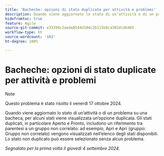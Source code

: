 ```yaml
---
title: 'Bacheche: opzioni di stato duplicate per attività e problemi'
description: Quando viene aggiornato lo stato di un’attività o di un problema su una bacheca, per alcuni stati viene visualizzata un’opzione duplicata.
hidefromtoc: true
feature: Agile
source-git-commit: e33394c2aede0544d104c2b115b9ca302dcdb465
workflow-type: ht
source-wordcount: '103'
ht-degree: 100%

---
```


# Bacheche: opzioni di stato duplicate per attività e problemi


>[!NOTE]
>
>Questo problema è stato risolto il venerdì 17 ottobre 2024.


Quando viene aggiornato lo stato di un’attività o di un problema su una bacheca, per alcuni stati viene visualizzata un’opzione duplicata. Gli stati duplicati, in particolare Aperto e Pronto, includono un riferimento tra parentesi a un gruppo non correlato: ad esempio, Apri e Apri (gruppo: Gruppo non correlato) vengono visualizzati nell’elenco degli stati disponibili. Lo stato non duplicato può essere selezionato senza alcun problema.

_Segnalato per la prima volta il giovedì 4 settembre 2024._
